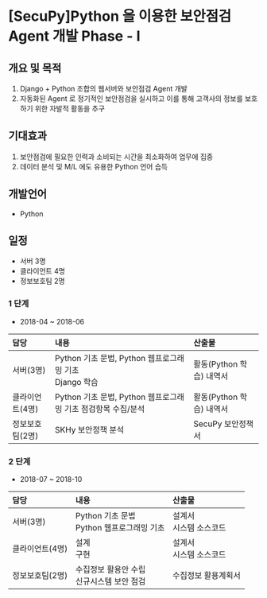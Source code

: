 # [SecuPy]Python 을 이용한 보안점검 Agent 개발 Phase - I

> [](https://aws.amazon.com/premiumsupport/knowledge-center/security-checks-python-boto3/)

## 개요 및 목적
1. Django + Python 조합의 웹서버와 보안점검 Agent 개발
2. 자동화된 Agent 로 정기적인 보안점검을 실시하고 이를 통해 고객사의 정보를 보호하기 위한 자발적 활동을 추구

## 기대효과
1. 보안점검에 필요한 인력과 소비되는 시간을 최소화하여 업무에 집중
2. 데이터 분석 및 M/L 에도 유용한 Python 언어 습득

## 개발언어
- Python


## 일정
- 서버 3명
- 클라이언트 4명
- 정보보호팀 2명


### 1 단계
- 2018-04 ~ 2018-06 

| 담당 | 내용 | 산출물 |
|:---|:---|:---|  
| 서버(3명) | Python 기초 문법, Python 웹프로그래밍 기초 </br> Django 학습 | 활동(Python 학습) 내역서 | 
| 클라이언트(4명) | Python 기초 문법, Python 웹프로그래밍 기초 점검항목 수집/분석 | 활동(Python 학습) 내역서 |  
| 정보보호팀(2명) | SKHy 보안정책 분석| SecuPy 보안정책서 |  



### 2 단계
- 2018-07 ~ 2018-10

| 담당 | 내용 | 산출물 |
|:---|:---|:---|  
| 서버(3명) | Python 기초 문법</br> Python 웹프로그래밍 기초 | 설계서 </br> 시스템 소스코드 | 
| 클라이언트(4명) | 설계</br> 구현 | 설계서 </br> 시스템 소스코드 |  
| 정보보호팀(2명) | 수집정보 활용안 수립 </br> 신규시스템 보안 점검| 수집정보 활용계획서 |  
